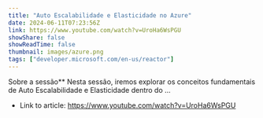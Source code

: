 ```yaml
---
title: "Auto Escalabilidade e Elasticidade no Azure"
date: 2024-06-11T07:23:56Z
link: https://www.youtube.com/watch?v=UroHa6WsPGU
showShare: false
showReadTime: false
thumbnail: images/azure.png
tags: ["developer.microsoft.com/en-us/reactor"]
---
```

Sobre a sessão** Nesta sessão, iremos explorar os conceitos fundamentais de Auto Escalabilidade e Elasticidade dentro do ...

- Link to article: https://www.youtube.com/watch?v=UroHa6WsPGU